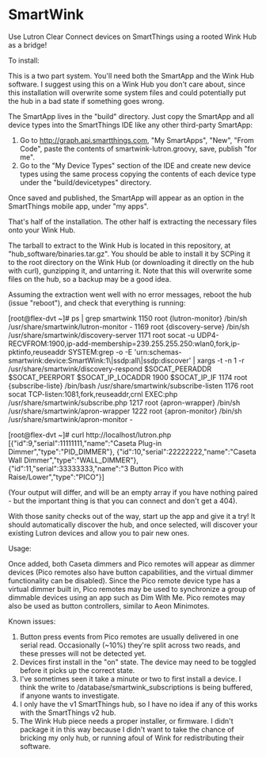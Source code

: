 # SmartWink
Use Lutron Clear Connect devices on SmartThings using a rooted Wink Hub as a bridge!

To install:

This is a two part system. You'll need both the SmartApp and the Wink Hub software. I suggest using this on a Wink Hub you don't care about, since this installation will overwrite some system files and could potentially put the hub in a bad state if something goes wrong.

The SmartApp lives in the "build" directory. Just copy the SmartApp and all device types into the SmartThings IDE like any other third-party SmartApp:

1. Go to http://graph.api.smartthings.com, "My SmartApps", "New", "From Code", paste the contents of smartwink-lutron.groovy, save, publish "for me".
2. Go to the "My Device Types" section of the IDE and create new device types using the same process copying the contents of each device type under the "build/devicetypes" directory.

Once saved and published, the SmartApp will appear as an option in the SmartThings mobile app, under "my apps".

That's half of the installation. The other half is extracting the necessary files onto your Wink Hub.

The tarball to extract to the Wink Hub is located in this repository, at "hub_software/binaries.tar.gz". You should be able to install it by SCPing it to the root directory on the Wink Hub (or downloading it directly on the hub with curl), gunzipping it, and untarring it. Note that this will overwrite some files on the hub, so a backup may be a good idea.

Assuming the extraction went well with no error messages, reboot the hub (issue "reboot"), and check that everything is running:

[root@flex-dvt ~]# ps | grep smartwink
1150 root     {lutron-monitor} /bin/sh /usr/share/smartwink/lutron-monitor -
1169 root     {discovery-serve} /bin/sh /usr/share/smartwink/discovery-server
1171 root     socat -u UDP4-RECVFROM:1900,ip-add-membership=239.255.255.250:wlan0,fork,ip-pktinfo,reuseaddr SYSTEM:grep -o -E 'urn:schemas-smartwink:device:SmartWink:1\\|ssdp:all\\|ssdp:discover' | xargs -t -n 1 -r /usr/share/smartwink/discovery-respond $SOCAT_PEERADDR $SOCAT_PEERPORT $SOCAT_IP_LOCADDR 1900 $SOCAT_IP_IF
1174 root     {subscribe-liste} /bin/bash /usr/share/smartwink/subscribe-listen
1176 root     socat TCP-listen:1081,fork,reuseaddr,crnl EXEC:php /usr/share/smartwink/subscribe.php
1217 root     {apron-wrapper} /bin/sh /usr/share/smartwink/apron-wrapper
1222 root     {apron-monitor} /bin/sh /usr/share/smartwink/apron-monitor -

[root@flex-dvt ~]# curl http://localhost/lutron.php
[{"id":9,"serial":11111111,"name":"Caseta Plug-in Dimmer","type":"PID_DIMMER"},
{"id":10,"serial":22222222,"name":"Caseta Wall Dimmer","type":"WALL_DIMMER"},
{"id":11,"serial":33333333,"name":"3 Button Pico with Raise\/Lower","type":"PICO"}]

(Your output will differ, and will be an empty array if you have nothing paired - but the important thing is that you can connect and don't get a 404).

With those sanity checks out of the way, start up the app and give it a try! It should automatically discover the hub, and once selected, will discover your existing Lutron devices and allow you to pair new ones.

Usage:

Once added, both Caseta dimmers and Pico remotes will appear as dimmer devices (Pico remotes also have button capabilities, and the virtual dimmer functionality can be disabled).
Since the Pico remote device type has a virtual dimmer built in, Pico remotes may be used to synchronize a group of dimmable devices using an app such as Dim With Me.
Pico remotes may also be used as button controllers, similar to Aeon Minimotes.

Known issues:

1. Button press events from Pico remotes are usually delivered in one serial read. Occasionally (~10%) they're split across two reads, and these presses will not be detected yet.
2. Devices first install in the "on" state. The device may need to be toggled before it picks up the correct state.
3. I've sometimes seen it take a minute or two to first install a device. I think the write to /database/smartwink_subscriptions is being buffered, if anyone wants to investigate.
4. I only have the v1 SmartThings hub, so I have no idea if any of this works with the SmartThings v2 hub.
5. The Wink Hub piece needs a proper installer, or firmware. I didn't package it in this way because I didn't want to take the chance of bricking my only hub, or running afoul of Wink for redistributing their software.